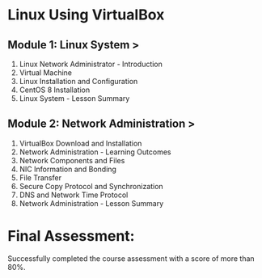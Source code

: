 # Linux Using VirtualBox
## Module 1: Linux System >
1. Linux Network Administrator - Introduction
2. Virtual Machine
3. Linux Installation and Configuration
4. CentOS 8 Installation
5. Linux System - Lesson Summary

## Module 2: Network Administration >

1. VirtualBox Download and Installation
2. Network Administration - Learning Outcomes
3. Network Components and Files
4. NIC Information and Bonding
5. File Transfer
6. Secure Copy Protocol and Synchronization
7. DNS and Network Time Protocol
8. Network Administration - Lesson Summary

# Final Assessment:
Successfully completed the course assessment with a score of more than 80%.
